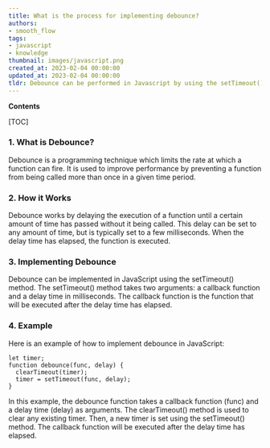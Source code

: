 ```yaml
---
title: What is the process for implementing debounce?
authors:
- smooth_flow
tags:
- javascript
- knowledge
thumbnail: images/javascript.png
created_at: 2023-02-04 00:00:00
updated_at: 2023-02-04 00:00:00
tldr: Debounce can be performed in Javascript by using the setTimeout() method to delay the execution of a function.
---
```


**Contents**

[TOC]

### 1. What is Debounce?
Debounce is a programming technique which limits the rate at which a function can fire. It is used to improve performance by preventing a function from being called more than once in a given time period.

### 2. How it Works
Debounce works by delaying the execution of a function until a certain amount of time has passed without it being called. This delay can be set to any amount of time, but is typically set to a few milliseconds. When the delay time has elapsed, the function is executed.

### 3. Implementing Debounce
Debounce can be implemented in JavaScript using the setTimeout() method. The setTimeout() method takes two arguments: a callback function and a delay time in milliseconds. The callback function is the function that will be executed after the delay time has elapsed.

### 4. Example
Here is an example of how to implement debounce in JavaScript:
```
let timer;
function debounce(func, delay) {
  clearTimeout(timer);
  timer = setTimeout(func, delay);
}
```
In this example, the debounce function takes a callback function (func) and a delay time (delay) as arguments. The clearTimeout() method is used to clear any existing timer. Then, a new timer is set using the setTimeout() method. The callback function will be executed after the delay time has elapsed.

